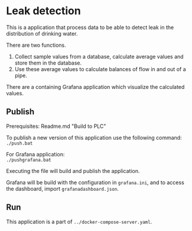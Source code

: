 # Leak detection

This is a application that process data to be able to detect leak in the distribution of drinking water.

There are two functions.

1. Collect sample values from a database, calculate average values and store them in the database.
2. Use these average values to calculate balances of flow in and out of a pipe.

There are a containing Grafana application which visualize the calculated values.

## Publish

Prerequisites: Readme.md "Build to PLC"

To publish a new version of this application use the following command:  
`./push.bat`

For Grafana application:  
`./pushgrafana.bat`

Executing the file will build and publish the application.

Grafana will be build with the configuration in `grafana.ini`, and to access the dashboard, import `grafanadashboard.json`.

## Run

This application is a part of `../docker-compose-server.yaml`.
